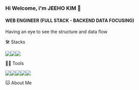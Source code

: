 ### Hi Welcome, i'm JEEHO KIM 👋

#### WEB ENGINEER (FULL STACK - BACKEND DATA FOCUSING)
Having an eye to see the structure and data flow


🛠️ Stacks

<img src="https://img.shields.io/badge/Java-007396?style=flat-square&logo=Java&logoColor=white"/><img src="https://img.shields.io/badge/JavaScript-F7DF1E?style=flat-square&logo=JavaScript&logoColor=white"/><img src="https://img.shields.io/badge/oracle-%23F80000.svg?&style=for-the-badge&logo=oracle&logoColor=white" />


💪🏼 Tools 

 <img src="https://img.shields.io/badge/Visual Studio Code-007ACC?style=flat-square&logo=Visual Studio Code&logoColor=white"/><img src="https://img.shields.io/badge/GitHub-181717?style=flat-square&logo=GitHub&logoColor=white"/><img src="https://img.shields.io/badge/Eclipse IDE-2C2255?style=flat-square&logo=Eclipse IDE&logoColor=white"/><img src="https://img.shields.io/badge/Vim-019733?style=flat-square&logo=Vim&logoColor=white"/><img src="https://img.shields.io/badge/IntelliJ IDEA-000000?style=flat-square&logo=IntelliJ IDEA&logoColor=white"/> 



🐱 About Me
